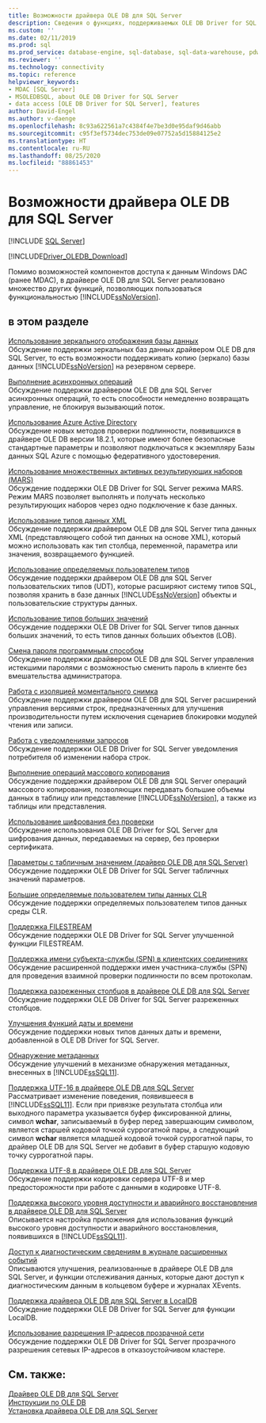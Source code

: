 ```yaml
---
title: Возможности драйвера OLE DB для SQL Server
description: Сведения о функциях, поддерживаемых OLE DB Driver for SQL Server, таких как зеркальное отображение базы данных, асинхронная операция, Azure Active Directory и т. п.
ms.custom: ''
ms.date: 02/11/2019
ms.prod: sql
ms.prod_service: database-engine, sql-database, sql-data-warehouse, pdw
ms.reviewer: ''
ms.technology: connectivity
ms.topic: reference
helpviewer_keywords:
- MDAC [SQL Server]
- MSOLEDBSQL, about OLE DB Driver for SQL Server
- data access [OLE DB Driver for SQL Server], features
author: David-Engel
ms.author: v-daenge
ms.openlocfilehash: 8c93a622561a7c4384f4e7be3d0e95daf9d46abb
ms.sourcegitcommit: c95f3ef5734dec753de09e07752a5d15884125e2
ms.translationtype: HT
ms.contentlocale: ru-RU
ms.lasthandoff: 08/25/2020
ms.locfileid: "88861453"
---
```

# <a name="ole-db-driver-for-sql-server-features"></a>Возможности драйвера OLE DB для SQL Server
[!INCLUDE [SQL Server](../../../includes/applies-to-version/sql-asdb-asdbmi-asa-pdw.md)]

[!INCLUDE[Driver_OLEDB_Download](../../../includes/driver_oledb_download.md)]

  Помимо возможностей компонентов доступа к данным Windows DAC (ранее MDAC), в драйвере OLE DB для SQL Server реализовано множество других функций, позволяющих пользоваться функциональностью [!INCLUDE[ssNoVersion](../../../includes/ssnoversion-md.md)].  
  
## <a name="in-this-section"></a>в этом разделе    
 [Использование зеркального отображения базы данных](../../oledb/features/using-database-mirroring.md)  
 Обсуждение поддержки зеркальных баз данных драйвером OLE DB для SQL Server, то есть возможности поддерживать копию (зеркало) базы данных [!INCLUDE[ssNoVersion](../../../includes/ssnoversion-md.md)] на резервном сервере.  
  
 [Выполнение асинхронных операций](../../oledb/features/performing-asynchronous-operations.md)  
 Обсуждение поддержки драйвером OLE DB для SQL Server асинхронных операций, то есть способности немедленно возвращать управление, не блокируя вызывающий поток.  

[Использование Azure Active Directory](using-azure-active-directory.md)  
Обсуждение новых методов проверки подлинности, появившихся в драйвере OLE DB версии 18.2.1, которые имеют более безопасные стандартные параметры и позволяют подключаться к экземпляру Базы данных SQL Azure с помощью федеративного удостоверения.

 [Использование множественных активных результирующих наборов (MARS)](../../oledb/features/using-multiple-active-result-sets-mars.md)  
 Обсуждение поддержки OLE DB Driver for SQL Server режима MARS. Режим MARS позволяет выполнять и получать несколько результирующих наборов через одно подключение к базе данных.  
  
 [Использование типов данных XML](../../oledb/features/using-xml-data-types.md)  
 Обсуждение поддержки драйвером OLE DB для SQL Server типа данных XML (представляющего собой тип данных на основе XML), который можно использовать как тип столбца, переменной, параметра или значения, возвращаемого функцией.  
  
 [Использование определяемых пользователем типов](../../oledb/features/using-user-defined-types.md)  
 Обсуждение поддержки драйвером OLE DB для SQL Server пользовательских типов (UDT), которые расширяют систему типов SQL, позволяя хранить в базе данных [!INCLUDE[ssNoVersion](../../../includes/ssnoversion-md.md)] объекты и пользовательские структуры данных.  
  
 [Использование типов больших значений](../../oledb/features/using-large-value-types.md)  
 Обсуждение поддержки OLE DB Driver for SQL Server типов данных больших значений, то есть типов данных больших объектов (LOB).  
  
 [Смена пароля программным способом](../../oledb/features/changing-passwords-programmatically.md)  
 Обсуждение поддержки драйвером OLE DB для SQL Server управления истекшими паролями с возможностью сменить пароль в клиенте без вмешательства администратора.  
  
 [Работа с изоляцией моментального снимка](../../oledb/features/working-with-snapshot-isolation.md)  
 Обсуждение поддержки драйвером OLE DB для SQL Server расширений управления версиями строк, предназначенных для улучшения производительности путем исключения сценариев блокировки модулей чтения или записи.  
  
 [Работа с уведомлениями запросов](../../oledb/features/working-with-query-notifications.md)  
 Обсуждение поддержки OLE DB Driver for SQL Server уведомления потребителя об изменении набора строк.  
  
 [Выполнение операций массового копирования](../../oledb/features/performing-bulk-copy-operations.md)  
 Обсуждение поддержки драйвером OLE DB для SQL Server операций массового копирования, позволяющих передавать большие объемы данных в таблицу или представление [!INCLUDE[ssNoVersion](../../../includes/ssnoversion-md.md)], а также из таблицы или представления.  
  
 [Использование шифрования без проверки](../../oledb/features/using-encryption-without-validation.md)  
 Обсуждение использования OLE DB Driver for SQL Server для шифрования данных, передаваемых на сервер, без проверки сертификата.  
  
 [Параметры с табличным значением &#40;драйвер OLE DB для SQL Server&#41;](../../oledb/features/table-valued-parameters-oledb-driver-for-sql-server.md)  
 Обсуждение поддержки OLE DB Driver for SQL Server табличных значений параметров.  
  
 [Большие определяемые пользователем типы данных CLR](../../oledb/features/large-clr-user-defined-types.md)  
 Обсуждение поддержки определяемых пользователем типов данных среды CLR.  
  
 [Поддержка FILESTREAM](../../oledb/features/filestream-support.md)  
 Обсуждение поддержки OLE DB Driver for SQL Server улучшенной функции FILESTREAM.  
  
 [Поддержка имени субъекта-службы &#40;SPN&#41; в клиентских соединениях](../../oledb/features/service-principal-name-spn-support-in-client-connections.md)  
 Обсуждение расширенной поддержки имен участника-службы (SPN) для проведения взаимной проверки подлинности по всем протоколам.  
  
 [Поддержка разреженных столбцов в драйвере OLE DB для SQL Server](../../oledb/features/sparse-columns-support-in-oledb-driver-for-sql-server.md)  
 Обсуждение поддержки OLE DB Driver for SQL Server разреженных столбцов.  
  
 [Улучшения функций даты и времени](../../oledb/features/date-and-time-improvements.md)  
 Обсуждение поддержки новых типов данных даты и времени, добавленной в OLE DB Driver for SQL Server.  
  
 [Обнаружение метаданных](../../oledb/features/metadata-discovery.md)  
 Обсуждение улучшений в механизме обнаружения метаданных, внесенных в [!INCLUDE[ssSQL11](../../../includes/sssql11-md.md)].  
  
 [Поддержка UTF-16 в драйвере OLE DB для SQL Server](../../oledb/features/utf-16-support-in-oledb-driver-for-sql-server.md)  
 Рассматривает изменение поведения, появившееся в [!INCLUDE[ssSQL11](../../../includes/sssql11-md.md)]. Если при привязке результата столбца или выходного параметра указывается буфер фиксированной длины, символ **wchar**, записываемый в буфер перед завершающим символом, является старшей кодовой точкой суррогатной пары, а следующий символ **wchar** является младшей кодовой точкой суррогатной пары, то драйвер OLE DB для SQL Server не добавит в буфер старшую кодовую точку суррогатной пары.  
 
 [Поддержка UTF-8 в драйвере OLE DB для SQL Server](../../oledb/features/utf-8-support-in-oledb-driver-for-sql-server.md)  
 Обсуждение поддержки кодировки сервера UTF-8 и мер предосторожности при работе с данными в кодировке UTF-8.
  
 [Поддержка высокого уровня доступности и аварийного восстановления в драйвере OLE DB для SQL Server](../../oledb/features/oledb-driver-for-sql-server-support-for-high-availability-disaster-recovery.md)  
 Описывается настройка приложения для использования функций высокого уровня доступности и аварийного восстановления, появившихся в [!INCLUDE[ssSQL11](../../../includes/sssql11-md.md)].  
  
 [Доступ к диагностическим сведениям в журнале расширенных событий](../../oledb/features/accessing-diagnostic-information-in-the-extended-events-log.md)  
 Описываются улучшения, реализованные в драйвере OLE DB для SQL Server, и функции отслеживания данных, которые дают доступ к диагностическим данным в кольцевом буфере и журналах XEvents.  
  
 [Поддержка драйвера OLE DB для SQL Server в LocalDB](../../oledb/features/oledb-driver-for-sql-server-support-for-localdb.md)  
 Обсуждение поддержки OLE DB Driver for SQL Server для функции LocalDB.  
  
 [Использование разрешения IP-адресов прозрачной сети](../../oledb/features/using-transparent-network-ip-resolution.md)  
 Обсуждение поддержки OLE DB Driver for SQL Server прозрачного разрешения сетевых IP-адресов в отказоустойчивом кластере.  
  
## <a name="see-also"></a>См. также:  
 [Драйвер OLE DB для SQL Server](../../oledb/oledb-driver-for-sql-server.md)      
 [Инструкции по OLE DB](../../oledb/ole-db-how-to/ole-db-how-to-topics.md)   
 [Установка драйвера OLE DB для SQL Server](../../oledb/applications/installing-oledb-driver-for-sql-server.md)  
  
  
